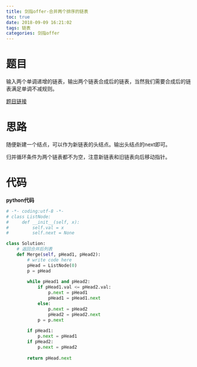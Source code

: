 ```yaml
---
title: 剑指offer-合并两个排序的链表
toc: true
date: 2018-09-09 16:21:02
tags: 链表
categories: 剑指offer
---
```


# 题目

输入两个单调递增的链表，输出两个链表合成后的链表，当然我们需要合成后的链表满足单调不减规则。

[题目链接](https://www.nowcoder.com/practice/d8b6b4358f774294a89de2a6ac4d9337?tpId=13&tqId=11169&tPage=1&rp=1&ru=/ta/coding-interviews&qru=/ta/coding-interviews/question-ranking)

# 思路

随便新建一个结点，可以作为新链表的头结点。输出头结点的next即可。

归并循环条件为两个链表都不为空，注意新链表和旧链表向后移动指针。

# 代码

**python代码**

```python
# -*- coding:utf-8 -*-
# class ListNode:
#     def __init__(self, x):
#         self.val = x
#         self.next = None

class Solution:
    # 返回合并后列表
    def Merge(self, pHead1, pHead2):
        # write code here
        pHead = ListNode(0)
        p = pHead
        
        while pHead1 and pHead2:
            if pHead1.val <= pHead2.val:
                p.next = pHead1
                pHead1 = pHead1.next
            else:
                p.next = pHead2
                pHead2 = pHead2.next
            p = p.next
        
        if pHead1:
            p.next = pHead1
        if pHead2:
            p.next = pHead2
        
        return pHead.next
```



